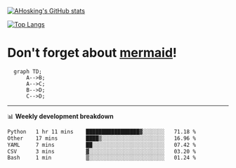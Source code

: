 [![AHosking's GitHub stats](https://github-readme-stats.vercel.app/api?username=ahosking&count_private=true&show_icons=true&theme=onedark&hide_rank=true&include_all_commits=true)](https://github.com/ahosking)

[![Top Langs](https://github-readme-stats.vercel.app/api/top-langs/?username=ahosking&layout=compact&theme=onedark)](https://github.com/ahosking)


# Don't forget about [mermaid](https://github.blog/2022-02-14-include-diagrams-markdown-files-mermaid/)!

```mermaid
  graph TD;
      A-->B;
      A-->C;
      B-->D;
      C-->D;
```
-------

📊 **Weekly development breakdown**

<!--START_SECTION:waka-->

```txt
Python   1 hr 11 mins    █████████████████▓░░░░░░░   71.18 %
Other    17 mins         ████▒░░░░░░░░░░░░░░░░░░░░   16.96 %
YAML     7 mins          ██░░░░░░░░░░░░░░░░░░░░░░░   07.42 %
CSV      3 mins          ▓░░░░░░░░░░░░░░░░░░░░░░░░   03.20 %
Bash     1 min           ▒░░░░░░░░░░░░░░░░░░░░░░░░   01.24 %
```

<!--END_SECTION:waka-->
